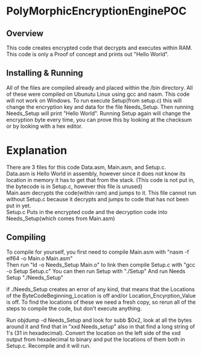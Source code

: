 # PolyMorphicEncryptionEnginePOC
## Overview
This code creates encrypted code that decrypts and executes within RAM. This code is only a Proof of concept and prints out "Hello World".

## Installing & Running
 All of the files are compiled already and placed within the /bin directory. All of these were compiled on Ubunutu Linux using gcc and nasm.
 This code will not work on Windows.
 To run execute Setup(from setup.c) this will change the encryption key and data for the file Needs_Setup. Then running Needs_Setup will print "Hello World".
 Running Setup again will change the encryption byte every time, you can prove this by looking at the checksum or by looking with a hex editor.  

 # Explanation

  There are 3 files for this code Data.asm, Main.asm, and Setup.c.  
  Data.asm is Hello World in assembly, however since it does not know its location in memory it has to get that from the stack. (This code is not put in, the bytecode is in Setup.c, however this file is unused) <br/>
  Main.asm decrypts the code(within ram) and jumps to it.  This file cannot run without Setup.c because it decrypts and jumps to code that has not been put in yet. <br/>
  Setup.c Puts in the encrypted code and the decryption code into Needs_Setup(which comes from Main.asm)
  
 ## Compiling
  
  To compile for yourself, you first need to compile Main.asm with "nasm -f elf64 -o Main.o Main.asm" <br/>
  Then run "ld -o Needs_Setup Main.o" to link
  then compile Setup.c with "gcc -o Setup Setup.c"
  You can then run Setup with "./Setup"
  And run Needs Setup "./Needs_Setup"
  
  if ./Needs_Setup creates an error of any kind, that means that the Locations of the ByteCodeBeginning_Location is off and/or Location_Encyrption_Value is off.
  To find the locations of these we need a fresh copy, so rerun all of the steps to compile the code, but don't execute anything.
  
  Run objdump -d Needs_Setup and look for subb $0x2, look at all the bytes around it and find that in "xxd Needs_setup" also in that find a long string of 1's (31 in hexadecimal).  Convert the location on the left side of the xxd output from hexadecimal to binary and put the locations of them both in Setup.c. Recompile and it will run.
  
